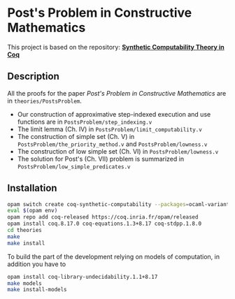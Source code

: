 # Post's Problem in Constructive Mathematics

This project is based on the repository: 
[**Synthetic Computability Theory in Coq**](https://github.com/uds-psl/coq-synthetic-computability)

## Description
All the proofs for the paper *Post's Problem in Constructive Mathematics* are in `theories/PostsProblem`.

- Our construction of approximative step-indexed execution and use functions are in `PostsProblem/step_indexing.v`
- The limit lemma (Ch. IV) in `PostsProblem/limit_computability.v`
- The construction of simple set (Ch. V) in `PostsProblem/the_priority_method.v` and `PostsProblem/lowness.v`
- The construction of low simple set (Ch. VI) in `PostsProblem/lowness.v`
- The solution for Post's (Ch. VII) problem is summarized in `PostsProblem/low_simple_predicates.v`


<!-- 



# Synthetic Computability Theory in Coq

## Meta

- Author(s):
  - Yannick Forster
  - Felix Jahn
  - Dominik Kirst
  - Fabian Kunze
  - Nils Lauermann
  - Niklas Mück
- Maintainer:
  - Yannick Forster ([**@yforster**](https://github.com/yfrster))
- License: [MIT License](LICENSE)
- Compatible Coq versions: 8.17
- Additional dependencies: 
  - the [`stdpp` library](https://gitlab.mpi-sws.org/iris/stdpp)
  - optionally, the [Coq Library of Undecidability Proofs](https://github.com/uds-psl/coq-library-undecidability)
- Coq namespace: `SyntheticComputability`
- Related publication(s):
  - [Church’s Thesis and Related Axioms in Coq’s Type Theory](https://drops.dagstuhl.de/opus/volltexte/2021/13455/) doi:[10.4230/LIPIcs.CSL.2021.21](https://doi.org/10.4230/LIPIcs.CSL.2021.21)
  - [Parametric Church’s Thesis: Synthetic Computability Without Choice](https://arxiv.org/abs/2112.11781) doi:[10.1007/978-3-030-93100-1_6](https://doi.org/10.1007/978-3-030-93100-1_6)
  - [Computability in Constructive Type Theory](https://ps.uni-saarland.de/~forster/thesis.php) doi:[10.22028/D291-35758 ](https://dx.doi.org/10.22028/D291-35758)
  - [Synthetic Kolmogorov Complexity in Coq](https://drops.dagstuhl.de/opus/volltexte/2022/16721/) doi:[10.4230/LIPIcs.ITP.2022.12](https://doi.org/10.4230/LIPIcs.ITP.2022.12)
  - [Constructive and Synthetic Reducibility Degrees: Post's Problem for Many-One and Truth-Table Reducibility in Coq](https://doi.org/10.4230/LIPIcs.CSL.2023.21) doi:[10.4230/LIPIcs.CSL.2023.21](https://doi.org/10.4230/LIPIcs.CSL.2023.21)
  - [A Computational Cantor-Bernstein and Myhill's Isomorphism Theorem in Constructive Type Theory (Proof Pearl)](https://hal.inria.fr/hal-03891390/file/myhill-cantor-cpp23.pdf) doi:[10.1145/3573105.3575690](https://doi.org/10.1145/3573105.3575690)
  - [Oracle Computability and Turing Reducibility in the Calculus of Inductive Constructions](https://arxiv.org/abs/2307.15543) doi:[10.48550/arXiv.2307.15543](https://doi.org/10.48550/arXiv.2307.15543)

## Description

This library contains results on synthetic computability theory.

- Equivalence proofs for various axioms of synthetic computability in `Axioms/Equivalence.v`
- Rice's theorem in `Basic/Rice.v`
- Myhill's isomorphism theorem in `Basic/Myhill.v`
- The existence of simple and hypersimple predicates in `ReducibilityDegrees.summary_reducibility_degrees.v`
- A proof that nonrandom numbers defined via Kolmogorov Complexity form a simple predicate in `KolmogorovComplexity/Kolmogorov_gen.v`
- A definition of oracle computability and Turing reducibility in `TuringReducibility/OracleComputability.v`
- A proof of Post's theorem (`PT`) in `TuringReducibility/SemiDec.v`
- A proof of Post's theorem about the arithmetical hierarchy in `PostsTheorem/PostsTheorem.v`
- A proof of the Kleene-Post theorem in `PostsTheorem/KleenePostTheorem.v` -->

## Installation

```sh
opam switch create coq-synthetic-computability --packages=ocaml-variants.4.14.0+options,ocaml-option-flambda
eval $(opam env)
opam repo add coq-released https://coq.inria.fr/opam/released
opam install coq.8.17.0 coq-equations.1.3+8.17 coq-stdpp.1.8.0
cd theories
make
make install
```

To build the part of the development relying on models of computation, in addition you have to 

```sh
opam install coq-library-undecidability.1.1+8.17
make models
make install-models
```
